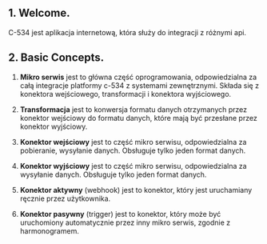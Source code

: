 ## 1. Welcome.
C-534 jest aplikacja internetową, która służy do integracji z różnymi api. 

## 2. Basic Concepts.
1. **Mikro serwis**  jest to główna część oprogramowania, odpowiedzialna za całą integracje platformy c-534 z      systemami zewnętrznymi. Składa się z konektora wejściowego, transformacji i konektora wyjściowego.

2. **Transformacja** jest to konwersja formatu danych otrzymanych przez konektor wejściowy do formatu danych, które mają być przesłane przez konektor wyjściowy.

3. **Konektor wejściowy** jest to część mikro serwisu, odpowiedzialna za pobieranie, wysyłanie danych. Obsługuje tylko jeden format danych.

4. **Konektor wyjściowy** jest to część mikro serwisu, odpowiedzialna za wysyłanie danych. Obsługuje tylko jeden format danych.
    
5.  **Konektor aktywny** (webhook) jest to konektor, który jest uruchamiany ręcznie  przez użytkownika.

6. **Konektor pasywny** (trigger) jest to konektor, który może być uruchomiony automatycznie przez inny mikro serwis, zgodnie z harmonogramem.